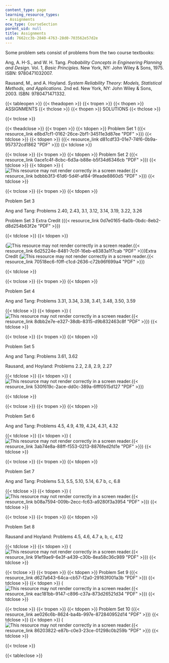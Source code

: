 ```yaml
---
content_type: page
learning_resource_types:
- Assignments
ocw_type: CourseSection
parent_uid: null
title: Assignments
uid: 7662cc3b-2840-4763-28d0-703562e57d2e
---
```


Some problem sets consist of problems from the two course textbooks:

Ang, A. H-S., and W. H. Tang. _Probability Concepts in Engineering Planning and Design._ Vol. 1, _Basic Principles_. New York, NY: John Wiley & Sons, 1975. ISBN: 9780471032007.

Rausand, M., and A. Hoyland. _System Reliability Theory: Models, Statistical Methods, and Applications_. 2nd ed. New York, NY: John Wiley & Sons, 2003. ISBN: 9780471471332.

{{< tableopen >}}
{{< theadopen >}}
{{< tropen >}}
{{< thopen >}}
ASSIGNMENTS
{{< thclose >}}
{{< thopen >}}
SOLUTIONS
{{< thclose >}}

{{< trclose >}}

{{< theadclose >}}
{{< tropen >}}
{{< tdopen >}}
Problem Set 1 ({{< resource_link e8bd7cf1-0162-26ce-2bf1-34511e3d87ee "PDF" >}})
{{< tdclose >}}
{{< tdopen >}}
({{< resource_link d81cdf33-01e7-74f6-0b9a-957372cd1862 "PDF" >}})
{{< tdclose >}}

{{< trclose >}}
{{< tropen >}}
{{< tdopen >}}
Problem Set 2 ({{< resource_link 0ace1c4f-8cbc-6d3a-b88e-b5f34d6346cb "PDF" >}})
{{< tdclose >}}
{{< tdopen >}}
(![This resource may not render correctly in a screen reader.](/images/inacessible.gif){{< resource_link bdbbb3f3-61d6-5d4f-af84-9feade8860d5 "PDF" >}})
{{< tdclose >}}

{{< trclose >}}
{{< tropen >}}
{{< tdopen >}}


Problem Set 3

Ang and Tang: Problems 2.40, 2.43, 3.1, 3.12, 3.14, 3.19, 3.22, 3.26

Problem Set 3 Extra Credit ({{< resource_link 0d7e0165-6a0b-0bdc-8eb2-d8d254b63f2e "PDF" >}})


{{< tdclose >}}
{{< tdopen >}}


(![This resource may not render correctly in a screen reader.](/images/inacessible.gif){{< resource_link 6d25224e-8481-7c0f-16eb-e8383a1f7cab "PDF" >}})Extra Credit (![This resource may not render correctly in a screen reader.](/images/inacessible.gif){{< resource_link 70518ec6-f0ff-c1cd-2636-c72b96f699a4 "PDF" >}})


{{< tdclose >}}

{{< trclose >}}
{{< tropen >}}
{{< tdopen >}}


Problem Set 4

Ang and Tang: Problems 3.31, 3.34, 3.38, 3.41, 3.48, 3.50, 3.59


{{< tdclose >}}
{{< tdopen >}}
(![This resource may not render correctly in a screen reader.](/images/inacessible.gif){{< resource_link 8dbb2e7e-e327-38db-8315-d9b832463c8f "PDF" >}})
{{< tdclose >}}

{{< trclose >}}
{{< tropen >}}
{{< tdopen >}}


Problem Set 5

Ang and Tang: Problems 3.61, 3.62

Rausand, and Hoyland: Problems 2.2, 2.8, 2.9, 2.27


{{< tdclose >}}
{{< tdopen >}}
(![This resource may not render correctly in a screen reader.](/images/inacessible.gif){{< resource_link 530f619c-2ace-dd0c-389a-6fff0515d127 "PDF" >}})


{{< tdclose >}}

{{< trclose >}}
{{< tropen >}}
{{< tdopen >}}


Problem Set 6

Ang and Tang: Problems 4.5, 4.9, 4.19, 4.24, 4.31, 4.32


{{< tdclose >}}
{{< tdopen >}}
(![This resource may not render correctly in a screen reader.](/images/inacessible.gif){{< resource_link 3ab74e8a-88ff-f553-0213-8876fed2fd1e "PDF" >}})
{{< tdclose >}}

{{< trclose >}}
{{< tropen >}}
{{< tdopen >}}


Problem Set 7

Ang and Tang: Problems 5.3, 5.5, 5.10, 5.14, 6.7 b, c, 6.8


{{< tdclose >}}
{{< tdopen >}}
(![This resource may not render correctly in a screen reader.](/images/inacessible.gif){{< resource_link b08a7594-009b-2ecc-fc63-a9280f3a3954 "PDF" >}})
{{< tdclose >}}

{{< trclose >}}
{{< tropen >}}
{{< tdopen >}}


Problem Set 8

Rausand and Hoyland: Problems 4.5, 4.6, 4.7 a, b, c, 4.12


{{< tdclose >}}
{{< tdopen >}}
(![This resource may not render correctly in a screen reader.](/images/inacessible.gif){{< resource_link 91ef9ae9-6e3f-a439-c30b-8ea58c36c989 "PDF" >}})
{{< tdclose >}}

{{< trclose >}}
{{< tropen >}}
{{< tdopen >}}
Problem Set 9 ({{< resource_link d627a643-64ca-cb57-f2a0-29163f001a3b "PDF" >}})
{{< tdclose >}}
{{< tdopen >}}
(![This resource may not render correctly in a screen reader.](/images/inacessible.gif){{< resource_link eac181bb-9147-c896-c37a-873d26521d34 "PDF" >}})
{{< tdclose >}}

{{< trclose >}}
{{< tropen >}}
{{< tdopen >}}
Problem Set 10 ({{< resource_link ae026c6b-8624-ba4b-997e-872840952d14 "PDF" >}})
{{< tdclose >}}
{{< tdopen >}}
(![This resource may not render correctly in a screen reader.](/images/inacessible.gif){{< resource_link 86203822-e87b-c0e3-23ce-01298c0b259b "PDF" >}})
{{< tdclose >}}

{{< trclose >}}

{{< tableclose >}}